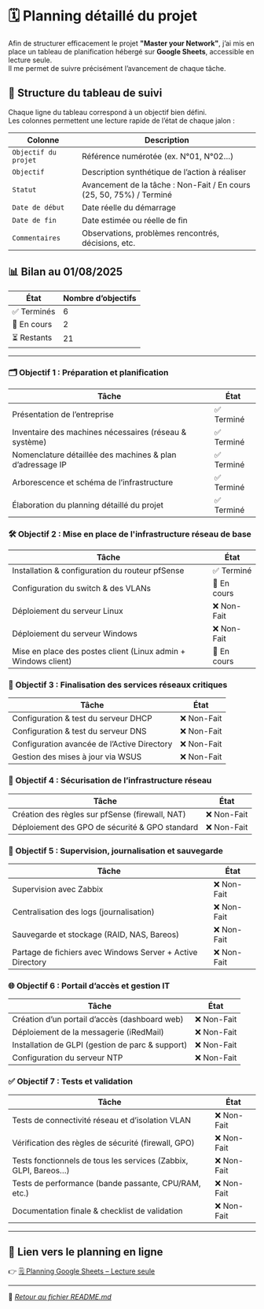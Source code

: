 # 🗓️ Planning détaillé du projet

Afin de structurer efficacement le projet **"Master your Network"**, j’ai mis en place un tableau de planification hébergé sur **Google Sheets**, accessible en lecture seule.  
Il me permet de suivre précisément l’avancement de chaque tâche.

## 📐 Structure du tableau de suivi
Chaque ligne du tableau correspond à un objectif bien défini.  
Les colonnes permettent une lecture rapide de l’état de chaque jalon :

|Colonne|Description|
|---|---|
|`Objectif du projet`|Référence numérotée (ex. N°01, N°02…)|
|`Objectif`|Description synthétique de l’action à réaliser|
|`Statut`|Avancement de la tâche : Non-Fait / En cours (25, 50, 75%) / Terminé|
|`Date de début`|Date réelle du démarrage|
|`Date de fin`|Date estimée ou réelle de fin|
|`Commentaires`|Observations, problèmes rencontrés, décisions, etc.|

## 📊 Bilan au 01/08/2025

| État        | Nombre d’objectifs |
| ----------- | ------------------ |
| ✅ Terminés  | 6                  |
| 🔄 En cours | 2                  |
| ⏳ Restants  | 21                 |

---

### 🗂️ Objectif 1 : Préparation et planification

| Tâche                                                     | État      |
| --------------------------------------------------------- | --------- |
| Présentation de l’entreprise                              | ✅ Terminé |
| Inventaire des machines nécessaires (réseau & système)    | ✅ Terminé |
| Nomenclature détaillée des machines & plan d’adressage IP | ✅ Terminé |
| Arborescence et schéma de l’infrastructure                | ✅ Terminé |
| Élaboration du planning détaillé du projet                | ✅ Terminé |

### 🛠️ Objectif 2 : Mise en place de l'infrastructure réseau de base

| Tâche                                                          | État        |
| -------------------------------------------------------------- | ----------- |
| Installation & configuration du routeur pfSense                | ✅ Terminé   |
| Configuration du switch & des VLANs                            | 🔄 En cours |
| Déploiement du serveur Linux                                   | ❌ Non-Fait  |
| Déploiement du serveur Windows                                 | ❌ Non-Fait  |
| Mise en place des postes client (Linux admin + Windows client) | 🔄 En cours |

### 🔧 Objectif 3 : Finalisation des services réseaux critiques

|Tâche|État|
|---|---|
|Configuration & test du serveur DHCP|❌ Non-Fait|
|Configuration & test du serveur DNS|❌ Non-Fait|
|Configuration avancée de l’Active Directory|❌ Non-Fait|
|Gestion des mises à jour via WSUS|❌ Non-Fait|

### 🔐 Objectif 4 : Sécurisation de l’infrastructure réseau

| Tâche                                           | État       |
| ----------------------------------------------- | ---------- |
| Création des règles sur pfSense (firewall, NAT) | ❌ Non-Fait |
| Déploiement des GPO de sécurité & GPO standard  | ❌ Non-Fait |
### 📡 Objectif 5 : Supervision, journalisation et sauvegarde

|Tâche|État|
|---|---|
|Supervision avec Zabbix|❌ Non-Fait|
|Centralisation des logs (journalisation)|❌ Non-Fait|
|Sauvegarde et stockage (RAID, NAS, Bareos)|❌ Non-Fait|
|Partage de fichiers avec Windows Server + Active Directory|❌ Non-Fait|

### 🌐 Objectif 6 : Portail d’accès et gestion IT

|Tâche|État|
|---|---|
|Création d’un portail d’accès (dashboard web)|❌ Non-Fait|
|Déploiement de la messagerie (iRedMail)|❌ Non-Fait|
|Installation de GLPI (gestion de parc & support)|❌ Non-Fait|
|Configuration du serveur NTP|❌ Non-Fait|
### ✅ Objectif 7 : Tests et validation

|Tâche|État|
|---|---|
|Tests de connectivité réseau et d’isolation VLAN|❌ Non-Fait|
|Vérification des règles de sécurité (firewall, GPO)|❌ Non-Fait|
|Tests fonctionnels de tous les services (Zabbix, GLPI, Bareos…)|❌ Non-Fait|
|Tests de performance (bande passante, CPU/RAM, etc.)|❌ Non-Fait|
|Documentation finale & checklist de validation|❌ Non-Fait|

---

## 🔗 Lien vers le planning en ligne

👉 [🗒️ Planning Google Sheets – Lecture seule](https://docs.google.com/spreadsheets/d/1zhlR8zkiVm_Ano6SkIDbGHE1j4LoGr4-Lp43iBQBKpQ/edit?usp=sharing)

---

📁 *[Retour au fichier README.md](/README.md)*
